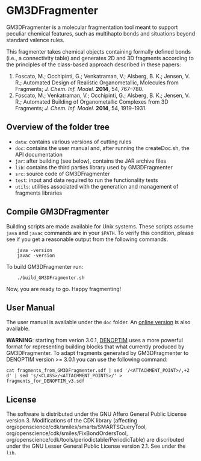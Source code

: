 # GM3DFragmenter

GM3DFragmenter is a molecular fragmentation tool meant to support peculiar chemical features, such as multihapto bonds and situations beyond standard valence rules.

This fragmenter takes chemical objects containing formally defined bonds (i.e., a connectivity table) and generates 2D and 3D fragments according to the principles of the class-based approach described in these papers:

1) Foscato, M.; Occhipinti, G.; Venkatraman, V.; Alsberg, B. K.; Jensen, V. R.; Automated Design of Realistic Organometallic, Molecules from Fragments; *J. Chem. Inf. Model.* **2014**, 54, 767–780.
2) Foscato, M.; Venkatraman, V.; Occhipinti, G.; Alsberg, B. K.; Jensen, V. R.; Automated Building of Organometallic Complexes from 3D Fragments; *J. Chem. Inf. Model.* **2014**, 54, 1919–1931.

## Overview of the folder tree
* <code>data</code>: contains various versions of cutting rules
* <code>doc</code>: contains the user manual and, after running the createDoc.sh, the API documentation
* <code>jar</code>: after building (see below), contains the JAR archive files
* <code>lib</code>: contains the third parties library used by GM3DFragmenter
* <code>src</code>: source code of GM3DFragmenter
* <code>test</code>: input and data required to run the functionality tests
* <code>utils</code>: utilities associated with the generation and management of fragments libraries


## Compile GM3DFragmenter

Building scripts are made available for Unix systems. These scripts assume <code>java</code> and <code>javac</code> commands are in your <code>$PATH</code>. To verify this condition, please see if you get a reasonable output from the following commands.

        java -version
        javac -version

To build GM3DFragmenter run:

        ./build_GM3DFragmenter.sh

Now, you are ready to go. Happy fragmenting!

## User Manual
The user manual is available under the <code>doc</code> folder. An <a href="http://htmlpreview.github.com/?https://github.com/denoptim-project/GM3DFragmenter/blob/master/doc/user_manual.html">online version</a> is also available.

**WARNING**: starting from verion 3.0.1, [DENOPTIM](https://github.com/denoptim-project/DENOPTIM) uses a more powerful format for representing building blocks that what currently produced by GM3DFragmenter. To adapt fragments generated by GM3DFragmenter to DENOPTIM version >= 3.0.1 you can use the following command:
```console
cat fragments_from_GM3DFragmenter.sdf | sed '/<ATTACHMENT_POINT>/,+2 d' | sed 's/<CLASS>/<ATTACHMENT_POINTS>/' > fragments_for_DENOPTIM_v3.sdf
```

## License
The software is distributed under the GNU Affero General Public License version 3. Modifications of the CDK library (affecting org/openscience/cdk/smiles/smarts/SMARTSQueryTool, org/openscience/cdk/smiles/FixBondOrdersTool, org/openscience/cdk/tools/periodictable/PeriodicTable) are discributed under the GNU Lesser General Public License version 2.1. See under the <code>lib</code>.



